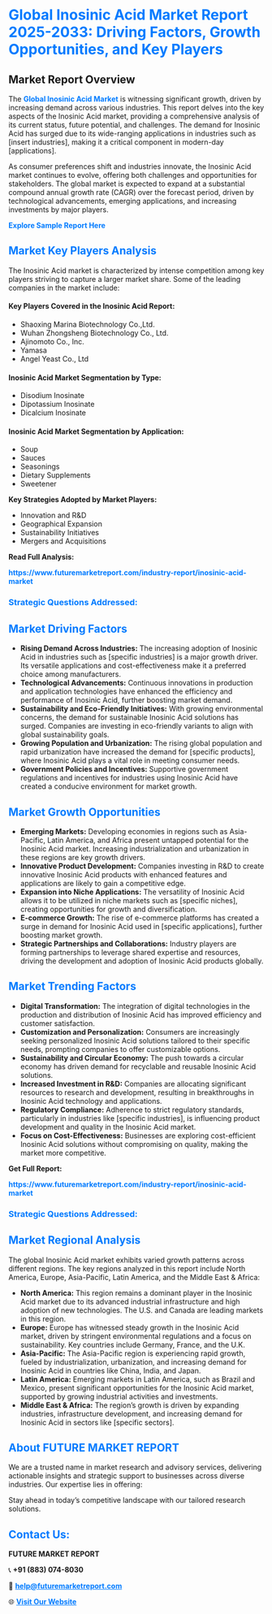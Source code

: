<h1 style="color: #007BFF;">Global Inosinic Acid Market Report 2025-2033: Driving Factors, Growth Opportunities, and Key Players</h1>

<section id="overview">
<h2>Market Report Overview</h2>
<p>The <a href="https://www.futuremarketreport.com/industry-report/inosinic-acid-market" style="color: #007BFF; text-decoration: none;"><strong>Global Inosinic Acid Market</strong></a> is witnessing significant growth, driven by increasing demand across various industries. This report delves into the key aspects of the Inosinic Acid market, providing a comprehensive analysis of its current status, future potential, and challenges. The demand for Inosinic Acid has surged due to its wide-ranging applications in industries such as [insert industries], making it a critical component in modern-day [applications].</p>
<p>As consumer preferences shift and industries innovate, the Inosinic Acid market continues to evolve, offering both challenges and opportunities for stakeholders. The global market is expected to expand at a substantial compound annual growth rate (CAGR) over the forecast period, driven by technological advancements, emerging applications, and increasing investments by major players.</p>
</section>

<section id="overview">
<p><a href="https://www.futuremarketreport.com/request-sample/reportId=29718" style="color: #007BFF; text-decoration: none;"><strong>Explore Sample Report Here</strong></a></p>
</section>

<section id="key-players">
<h2 style="color: #007BFF;">Market Key Players Analysis</h2>
<p>The Inosinic Acid market is characterized by intense competition among key players striving to capture a larger market share. Some of the leading companies in the market include:</p>
<h4>Key Players Covered in the Inosinic Acid Report:</h4>
<ul><li>Shaoxing Marina Biotechnology Co.,Ltd.</li><li>Wuhan Zhongsheng Biotechnology Co., Ltd.</li><li>Ajinomoto Co., Inc.</li><li>Yamasa</li><li>Angel Yeast Co., Ltd</li></ul>
<h4>Inosinic Acid Market Segmentation by Type:</h4>
<ul><li>Disodium Inosinate</li><li>Dipotassium Inosinate</li><li>Dicalcium Inosinate</li></ul>

<h4>Inosinic Acid Market Segmentation by Application:</h4>
<ul><li>Soup</li><li>Sauces</li><li>Seasonings</li><li>Dietary Supplements</li><li>Sweetener</li></ul>
<p><strong>Key Strategies Adopted by Market Players:</strong></p>
<ul>
<li>Innovation and R&D</li>
<li>Geographical Expansion</li>
<li>Sustainability Initiatives</li>
<li>Mergers and Acquisitions</li>
</ul>
</section>

<section>
<p><strong>Read Full Analysis: </strong></p><a href="https://www.futuremarketreport.com/industry-report/inosinic-acid-market" style="color: #007BFF; text-decoration: none;"><strong>https://www.futuremarketreport.com/industry-report/inosinic-acid-market</strong></a>
<h3 style="color: #007BFF;">Strategic Questions Addressed:</h3>
</section>

<section id="driving-factors">
<h2 style="color: #007BFF;">Market Driving Factors</h2>
<ul>
<li><strong>Rising Demand Across Industries:</strong> The increasing adoption of Inosinic Acid in industries such as [specific industries] is a major growth driver. Its versatile applications and cost-effectiveness make it a preferred choice among manufacturers.</li>
<li><strong>Technological Advancements:</strong> Continuous innovations in production and application technologies have enhanced the efficiency and performance of Inosinic Acid, further boosting market demand.</li>
<li><strong>Sustainability and Eco-Friendly Initiatives:</strong> With growing environmental concerns, the demand for sustainable Inosinic Acid solutions has surged. Companies are investing in eco-friendly variants to align with global sustainability goals.</li>
<li><strong>Growing Population and Urbanization:</strong> The rising global population and rapid urbanization have increased the demand for [specific products], where Inosinic Acid plays a vital role in meeting consumer needs.</li>
<li><strong>Government Policies and Incentives:</strong> Supportive government regulations and incentives for industries using Inosinic Acid have created a conducive environment for market growth.</li>
</ul>
</section>

<section id="growth-opportunities">
<h2 style="color: #007BFF;">Market Growth Opportunities</h2>
<ul>
<li><strong>Emerging Markets:</strong> Developing economies in regions such as Asia-Pacific, Latin America, and Africa present untapped potential for the Inosinic Acid market. Increasing industrialization and urbanization in these regions are key growth drivers.</li>
<li><strong>Innovative Product Development:</strong> Companies investing in R&D to create innovative Inosinic Acid products with enhanced features and applications are likely to gain a competitive edge.</li>
<li><strong>Expansion into Niche Applications:</strong> The versatility of Inosinic Acid allows it to be utilized in niche markets such as [specific niches], creating opportunities for growth and diversification.</li>
<li><strong>E-commerce Growth:</strong> The rise of e-commerce platforms has created a surge in demand for Inosinic Acid used in [specific applications], further boosting market growth.</li>
<li><strong>Strategic Partnerships and Collaborations:</strong> Industry players are forming partnerships to leverage shared expertise and resources, driving the development and adoption of Inosinic Acid products globally.</li>
</ul>
</section>

<section id="trending-factors">
<h2 style="color: #007BFF;">Market Trending Factors</h2>
<ul>
<li><strong>Digital Transformation:</strong> The integration of digital technologies in the production and distribution of Inosinic Acid has improved efficiency and customer satisfaction.</li>
<li><strong>Customization and Personalization:</strong> Consumers are increasingly seeking personalized Inosinic Acid solutions tailored to their specific needs, prompting companies to offer customizable options.</li>
<li><strong>Sustainability and Circular Economy:</strong> The push towards a circular economy has driven demand for recyclable and reusable Inosinic Acid solutions.</li>
<li><strong>Increased Investment in R&D:</strong> Companies are allocating significant resources to research and development, resulting in breakthroughs in Inosinic Acid technology and applications.</li>
<li><strong>Regulatory Compliance:</strong> Adherence to strict regulatory standards, particularly in industries like [specific industries], is influencing product development and quality in the Inosinic Acid market.</li>
<li><strong>Focus on Cost-Effectiveness:</strong> Businesses are exploring cost-efficient Inosinic Acid solutions without compromising on quality, making the market more competitive.</li>
</ul>
</section>

<section>
<p><strong>Get Full Report: </strong></p><a href="https://www.futuremarketreport.com/industry-report/inosinic-acid-market" style="color: #007BFF; text-decoration: none;"><strong>https://www.futuremarketreport.com/industry-report/inosinic-acid-market</strong></a>
<h3 style="color: #007BFF;">Strategic Questions Addressed:</h3>
</section>


<section id="regional-analysis">
<h2 style="color: #007BFF;">Market Regional Analysis</h2>
<p>The global Inosinic Acid market exhibits varied growth patterns across different regions. The key regions analyzed in this report include North America, Europe, Asia-Pacific, Latin America, and the Middle East & Africa:</p>
<ul>
<li><strong>North America:</strong> This region remains a dominant player in the Inosinic Acid market due to its advanced industrial infrastructure and high adoption of new technologies. The U.S. and Canada are leading markets in this region.</li>
<li><strong>Europe:</strong> Europe has witnessed steady growth in the Inosinic Acid market, driven by stringent environmental regulations and a focus on sustainability. Key countries include Germany, France, and the U.K.</li>
<li><strong>Asia-Pacific:</strong> The Asia-Pacific region is experiencing rapid growth, fueled by industrialization, urbanization, and increasing demand for Inosinic Acid in countries like China, India, and Japan.</li>
<li><strong>Latin America:</strong> Emerging markets in Latin America, such as Brazil and Mexico, present significant opportunities for the Inosinic Acid market, supported by growing industrial activities and investments.</li>
<li><strong>Middle East & Africa:</strong> The region’s growth is driven by expanding industries, infrastructure development, and increasing demand for Inosinic Acid in sectors like [specific sectors].</li>
</ul>
</section>

<footer>
<h2 style="color: #007BFF;">About FUTURE MARKET REPORT</h2>
<p>We are a trusted name in market research and advisory services, delivering actionable insights and strategic support to businesses across diverse industries. Our expertise lies in offering:</p>

<p>Stay ahead in today’s competitive landscape with our tailored research solutions.</p>

<h2 style="color: #007BFF;">Contact Us:</h2>
<p><strong>FUTURE MARKET REPORT</strong></p>
<p>📞 <strong>+91 (883) 074-8030</strong></p>
<p>📧 <strong><a href="mailto:help@futuremarketreport.com" style="color: #007BFF;">help@futuremarketreport.com</a></strong></p>
<p>🌐 <strong><a href="https://www.futuremarketreport.com/" style="color: #007BFF;">Visit Our Website</a></strong></p>
</footer>